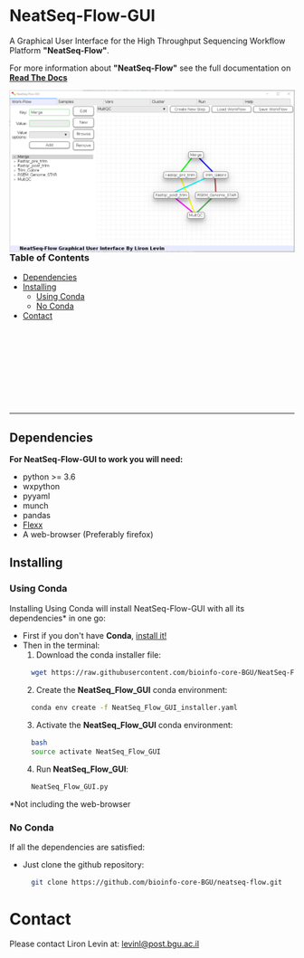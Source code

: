 # NeatSeq-Flow-GUI

A Graphical User Interface for the High Throughput Sequencing Workflow Platform **"NeatSeq-Flow"**.

For more information about **"NeatSeq-Flow"** see the full documentation on **[Read The Docs](http://neatseq-flow.readthedocs.io/en/latest/)**

<img align="right" src="https://raw.githubusercontent.com/bioinfo-core-BGU/NeatSeq-Flow-GUI/master/doc/NeatSeq-Flow-GUI.PNG" width="650">

### Table of Contents    
- [Dependencies](#dependencies)
- [Installing](#installing)
  - [Using Conda](#using-conda)
  - [No Conda](#no-conda)
- [Contact](#contact)

&nbsp;  
&nbsp;
&nbsp;  
&nbsp;
&nbsp;  
&nbsp;
&nbsp;  
&nbsp;
&nbsp;  
&nbsp;
&nbsp;  
&nbsp;
&nbsp;  
&nbsp;

***

## Dependencies
**For NeatSeq-Flow-GUI to work you will need:**
- python >= 3.6
- wxpython
- pyyaml
- munch
- pandas
- [Flexx](https://github.com/flexxui/flexx)
- A web-browser (Preferably firefox)

## Installing

  ### Using Conda
  Installing Using Conda will install NeatSeq-Flow-GUI with all its dependencies* in one go: 
  - First if you don't have **Conda**, [install it!](https://conda.io/miniconda.html) 
  - Then in the terminal:
    1. Download the conda installer file:
    ```Bash
      wget https://raw.githubusercontent.com/bioinfo-core-BGU/NeatSeq-Flow-GUI/master/NeatSeq_Flow_GUI_installer.yaml
    ```
    2. Create the **NeatSeq_Flow_GUI** conda environment:
    ```Bash
      conda env create -f NeatSeq_Flow_GUI_installer.yaml
    ```  
    3. Activate the **NeatSeq_Flow_GUI** conda environment:
    ```Bash
      bash
      source activate NeatSeq_Flow_GUI
    ```
    4. Run **NeatSeq_Flow_GUI**:
    ```Bash 
      NeatSeq_Flow_GUI.py
    ```
  *Not including the web-browser

  ### No Conda
  If all the dependencies are satisfied:
  - Just clone the github repository:
    ```Bash 
      git clone https://github.com/bioinfo-core-BGU/neatseq-flow.git
    ```
# Contact
Please contact Liron Levin at: [levinl@post.bgu.ac.il](mailto:levinl@post.bgu.ac.il)